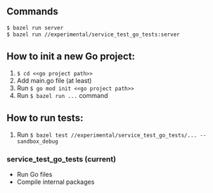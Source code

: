 ## Commands

```sh
$ bazel run server
$ bazel run //experimental/service_test_go_tests:server
```

## How to init a new Go project:
1. `$ cd <<go project path>>`
1. Add main.go file (at least)
1. Run `$ go mod init <<go project path>>`
1. Run `$ bazel run ...` command

## How to run tests:
1. Run `$ bazel test //experimental/service_test_go_tests/... --sandbox_debug`

### service_test_go_tests (current)

- Run Go files
- Compile internal packages
